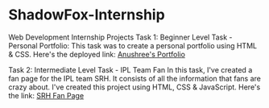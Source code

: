 # ShadowFox-Internship
Web Development Internship Projects
Task 1: Beginner Level Task - Personal Portfolio:
This task was to create a personal portfolio using HTML & CSS.
Here's the deployed link: [Anushree's Portfolio](https://anushreeanil7.github.io/ShadowFox/)

Task 2: Intermediate Level Task - IPL Team Fan
In this task, I've created a fan page for the IPL team SRH. It consists of all the information that fans are crazy about. I've created this project using HTML, CSS & JavaScript.
Here's the link: [SRH Fan Page](https://anushreeanil7.github.io/ShadowFox-Intermediate/)


